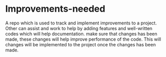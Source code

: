 # Improvements-needed
A repo which is used to track and implement improvements to a project. Other can assist and work to help by adding features and well-written codes which will help documentation.
make sure that changes has been made, these changes will help improve performance of the code.
This will changes will be implemented to the project once the changes has been made.
